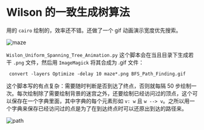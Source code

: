 # Wilson 的一致生成树算法

用的 ```cairo``` 绘制的，效率还不错。还做了一个 gif 动画演示宽度优先搜索。

![maze](https://github.com/wyfly87/Python_Math_Visualizations/blob/master/Wilson_Uniform_Spanning_Tree/Wilson_Uniform_Spanning_Tree.png)

```Wislon_Uniform_Spanning_Tree_Animation.py``` 这个脚本会在当且目录下生成若干 ```.png``` 文件，然后用 ```ImageMagick``` 将其合成为 .gif 文件：

``` convert -layers Optimize -delay 10 maze*.png BFS_Path_Finding.gif```

这个脚本写的有点复杂：需要随时判断是否到达了终点，否则就每隔 50 步绘制一次。每次绘制除了需要绘制背景的迷宫之外，还要绘制已经访问过的顶点，这个可以保存在一个字典里面，其中字典的每个元素形如 ```v: w``` 且 ```w --> v```。之所以用一个字典来保存已经访问过的点是为了在到达终点时可以还原出到达的路径来。


![path](https://github.com/wyfly87/Python_Math_Visualizations/blob/master/Wilson_Uniform_Spanning_Tree/BFS_Path_Finding.gif)
